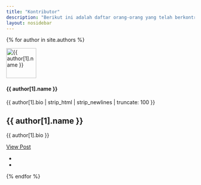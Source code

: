 ```yaml
---
title: "Kontributor"
description: "Berikut ini adalah daftar orang-orang yang telah berkontribusi di Administrasi.Net. Bergabung bersama kami"
layout: nosidebar
---
```


<div class="row">
    {% for author in site.authors %}
    <div class="col-xs-12 col-sm-6 col-md-4">
        <div class="image-flip" ontouchstart="this.classList.toggle('hover');">
            <div class="mainflip">
                <div class="frontside">
                    <div class="card">
                        <div class="card-body text-center">
                            <p><img alt="{{ author[1].name }}" src="{{site.url}}{{ author[1].avatar }}" class="rounded-circle" height="80" width="80"></p>
                            <h4 class="card-title"> {{ author[1].name }}</h4>
                            <p class="card-text">{{ author[1].bio | strip_html | strip_newlines | truncate: 100 }}</p>
                            <a href="#" class="btn btn-primary btn-sm"><i class="fa fa-plus"></i></a>
                        </div>
                    </div>
                </div>
                <div class="backside">
                    <div class="card">
                        <div class="card-body text-center mt-4">
                            <h2 class="card-title"> {{ author[1].name }}</h2>
                            <p class="card-text">{{ author[1].bio }}</p>
                             <a href="{{site.url}}/{{ author[1].slug }}">View Post</a>
                            <ul class="list-inline">
                                <li class="list-inline-item">
                                    <a class="social-icon text-xs-center" target="_blank" href="https://www.facebook.com/{{ author[1].facebook }}">
                                        <i class="fa fa-facebook"></i>
                                    </a>
                                </li>
                                <li class="list-inline-item">
                                    <a class="social-icon text-xs-center" target="_blank" href="https://twitter.com/{{ author[1].twitter }}">
                                        <i class="fa fa-twitter"></i>
                                    </a>
                                </li>
                            </ul>
                        </div>
                    </div>
                </div>
            </div>
        </div>
    </div>
    {% endfor %}
</div>
